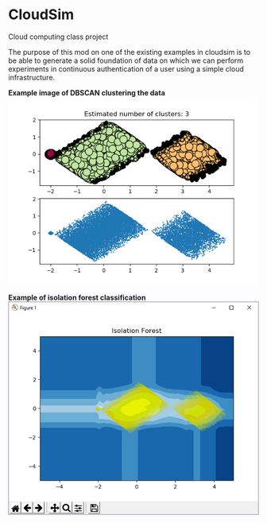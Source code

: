 # CloudSim
Cloud computing class project

The purpose of this mod on one of the existing examples in cloudsim is to be able to generate a solid foundation of data
on which we can perform experiments in continuous authentication of a user using a simple cloud infrastructure.

**Example image of DBSCAN clustering the data**
![DBSCAN Cluster](https://github.com/MarkProjectRepo/CloudSim/blob/master/DBSCAN_3_Clusters_Attempt_4.PNG)

**Example of isolation forest classification**
![Isolation Forest](https://github.com/MarkProjectRepo/CloudSim/blob/master/Opacity_Tweaked_Attempt_1.PNG)
